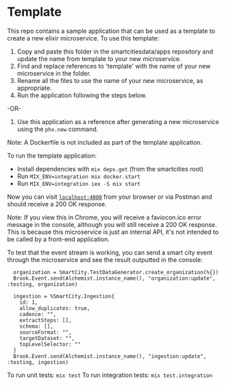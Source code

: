 # Template

This repo contains a sample application that can be used as a template to create a new elixir microservice. To use this template:

1. Copy and paste this folder in the smartcitiesdata/apps repository and update the name from template to your new microservice.
2. Find and replace references to 'template' with the name of your new microservice in the folder.
3. Rename all the files to use the name of your new microservice, as appropriate.
4. Run the application following the steps below.

-OR-

1. Use this application as a reference after generating a new microservice using the `phx.new` command.

Note: A Dockerfile is not included as part of the template application.

To run the template application:

- Install dependencies with `mix deps.get` (from the smartcities root)
- Run `MIX_ENV=integration mix docker.start`
- Run `MIX_ENV=integration iex -S mix start`

Now you can visit [`localhost:4000`](http://localhost:4000/healthcheck) from your browser or via Postman and should receive a 200 OK response.

Note: If you view this in Chrome, you will receive a faviocon.ico error message in the console, although you will still receive a 200 OK response. This is because this microservice is just an internal API, it's not intended to be called by a front-end application.

To test that the event stream is working, you can send a smart city event through the microservice and see the result outputted in the console:

```
  organization = SmartCity.TestDataGenerator.create_organization(%{})
  Brook.Event.send(Alchemist.instance_name(), "organization:update", :testing, organization)

  ingestion = %SmartCity.Ingestion{
    id: 1,
    allow_duplicates: true,
    cadence: "",
    extractSteps: [],
    schema: [],
    sourceFormat: "",
    targetDataset: "",
    topLevelSelector: ""
  }
  Brook.Event.send(Alchemist.instance_name(), "ingestion:update", :testing, ingestion)
```

To run unit tests: `mix test`
To run integration tests: `mix test.integration`

